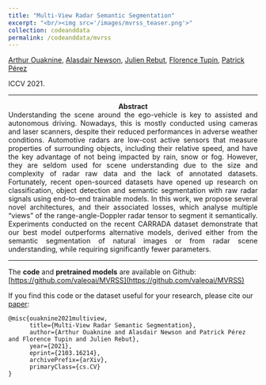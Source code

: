 ```yaml
---
title: "Multi-View Radar Semantic Segmentation"
excerpt: "<br/><img src='/images/mvrss_teaser.png'>"
collection: codeanddata
permalink: /codeanddata/mvrss
---
```


[Arthur Ouaknine](https://arthurouaknine.github.io/), [Alasdair Newson](https://sites.google.com/site/alasdairnewson/), [Julien Rebut](https://scholar.google.com/citations?user=BJcQNcoAAAAJ&hl=fr), [Florence Tupin](https://perso.telecom-paristech.fr/tupin/), [Patrick Pérez](https://ptrckprz.github.io/)

ICCV 2021.

---

<center><b>Abstract</b></center>

<div style="text-align: justify">Understanding the scene around the ego-vehicle is key to assisted and autonomous driving. Nowadays, this is mostly conducted using cameras and laser scanners, despite their reduced performances in adverse weather conditions. Automotive radars are low-cost active sensors that measure properties of surrounding objects, including their relative speed, and have the key advantage of not being impacted by rain, snow or fog. However, they are seldom used for scene understanding due to the size and complexity of radar raw data and the lack of annotated datasets. Fortunately, recent open-sourced datasets have opened up research on classification, object detection and semantic segmentation with raw radar signals using end-to-end trainable models. In this work, we propose several novel architectures, and their associated losses, which analyse multiple “views” of the range-angle-Doppler radar tensor to segment it semantically. Experiments conducted on the recent CARRADA dataset demonstrate that our best model outperforms alternative models, derived either from the semantic segmentation of natural images or from radar scene understanding, while requiring significantly fewer parameters.</div>

---

The **code** and **pretrained models** are available on Github: [https://github.com/valeoai/MVRSS](https://github.com/valeoai/MVRSS)


If you find this code or the dataset useful for your research, please cite our [paper](https://arxiv.org/pdf/2103.16214.pdf):
```
@misc{ouaknine2021multiview,
      title={Multi-View Radar Semantic Segmentation},
      author={Arthur Ouaknine and Alasdair Newson and Patrick Pérez and Florence Tupin and Julien Rebut},
      year={2021},
      eprint={2103.16214},
      archivePrefix={arXiv},
      primaryClass={cs.CV}
}
```